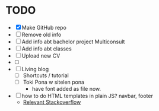 # TODO

- [X] Make GitHub repo
- [ ] Remove old info
- [ ] Add info abt bachelor project Multiconsult
- [ ] Add info abt classes
- [ ] Upload new CV
- [ ]
- [ ] Living blog
  - [ ] Shortcuts / tutorial
  - [ ] Toki Pona w sitelen pona 
    - have font added as file now. 
- [ ] how to do HTML templates in plain JS? navbar, footer
  - [Relevant Stackoverflow](https://stackoverflow.com/questions/70993254/how-do-i-create-a-js-file-that-creates-a-navigation-bar-in-html)